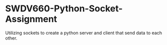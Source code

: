 # SWDV660-Python-Socket-Assignment
Utilizing sockets to create a python server and client that send data to each other.
